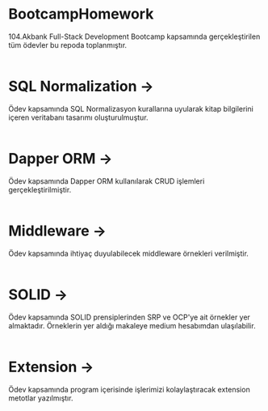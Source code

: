 # BootcampHomework
104.Akbank Full-Stack Development Bootcamp kapsamında gerçekleştirilen tüm ödevler bu repoda toplanmıştır.<br><br>
# SQL Normalization -><br>
Ödev kapsamında SQL Normalizasyon kurallarına uyularak kitap bilgilerini içeren veritabanı tasarımı oluşturulmuştur.<br><br>
# Dapper ORM -><br>
Ödev kapsamında Dapper ORM kullanılarak CRUD işlemleri gerçekleştirilmiştir.<br><br>
# Middleware -> <br>
Ödev kapsamında ihtiyaç duyulabilecek middleware örnekleri verilmiştir.<br><br>
# SOLID -> <br>
Ödev kapsamında SOLID prensiplerinden SRP ve OCP'ye ait örnekler yer almaktadır. Örneklerin yer aldığı makaleye medium hesabımdan ulaşılabilir.<br><br>
# Extension -> <br>
Ödev kapsamında program içerisinde işlerimizi kolaylaştıracak extension metotlar yazılmıştır.

